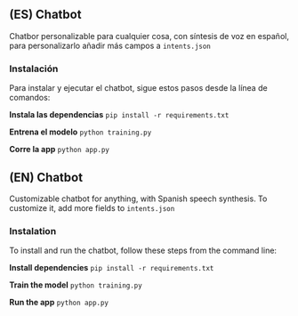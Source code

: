 ## (ES) Chatbot

Chatbor personalizable para cualquier cosa, con síntesis de voz en español, para personalizarlo añadir más campos a `intents.json`

### Instalación

Para instalar y ejecutar el chatbot, sigue estos pasos desde la línea de comandos:

**Instala las dependencias**
`pip install -r requirements.txt`

**Entrena el modelo**
`python training.py`

**Corre la app**
`python app.py`

## (EN) Chatbot

Customizable chatbot for anything, with Spanish speech synthesis. To customize it, add more fields to `intents.json`

### Instalation

To install and run the chatbot, follow these steps from the command line:

**Install dependencies**
`pip install -r requirements.txt`

**Train the model**
`python training.py`

**Run the app**
`python app.py`
